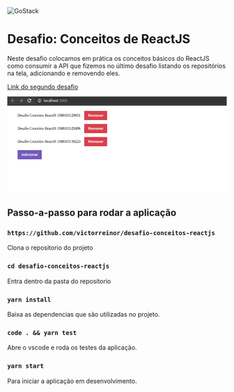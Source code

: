 <img alt="GoStack" src="https://storage.googleapis.com/golden-wind/bootcamp-gostack/header-desafios.png" />

# Desafio: Conceitos de ReactJS

Neste desafio colocamos em prática os conceitos básicos do ReactJS como consumir a API que fizemos no último desafio listando os repositórios na tela, adicionando e removendo eles.

[Link do segundo desafio](https://github.com/Rocketseat/bootcamp-gostack-desafios/tree/master/desafio-conceitos-reactjs "Link do segundo desafio")

<img alt="Tela do desafio" width="600" src="https://github.com/victorreinor/gostack-desafio-conceitos-reactjs/blob/master/tela%20do%20desafio.png" />

## Passo-a-passo para rodar a aplicação

### `https://github.com/victorreinor/desafio-conceitos-reactjs`
Clona o repositorio do projeto

### `cd desafio-conceitos-reactjs`
Entra dentro da pasta do repositorio

### `yarn install`
Baixa as dependencias que são utilizadas no projeto.

### `code . && yarn test`
Abre o vscode e roda os testes da aplicação.

### `yarn start`
Para iniciar a aplicação em desenvolvimento.

